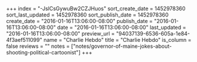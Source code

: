 +++
index = "-JslCsGywuBw2CZJHuos"
sort_create_date = 1452978360
sort_last_updated = 1452978360
sort_publish_date = 1452978360
create_date = "2016-01-16T13:06:00-08:00"
publish_date = "2016-01-16T13:06:00-08:00"
date = "2016-01-16T13:06:00-08:00"
last_updated = "2016-01-16T13:06:00-08:00"
preview_url = "94037139-6536-605a-1e84-4f3aef511099"
name = "Charlie Hebdo"
title = "Charlie Hebdo"
is_column = false
reviews = ""
notes = ["notes/governor-of-maine-jokes-about-shooting-political-cartoonist"]
+++

